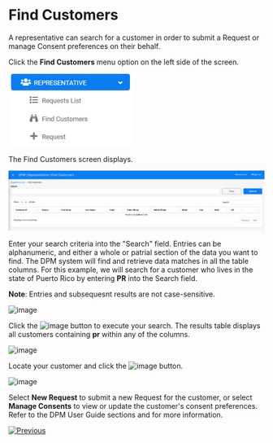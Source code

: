 # Find Customers

A representative can search for a customer in order to submit a Request or manage Consent preferences on their behalf.

Click the **Find Customers** menu option on the left side of the screen. 

 ![image](/articles/DPM/images/Figure_32_Representative_menu.png)

The Find Customers screen displays.

![image](/articles/DPM/images/Figure_36_Representative_FindCustomers.png)

Enter your search criteria into the "Search" field. Entries can be alphanumeric, and either a whole or patrial section of the data you want to find. The DPM system will find and retrieve data matches in all the table columns. For this example, we will search for a customer who lives in the state of Puerto Rico by entering **PR** into the Search field. 

**Note**: Entries and subsequesnt results are not case-sensitive.

![image](/articles/DPM/images/image.png)

Click the ![image](/articles/DPM/images/ICON_Search.png) button to execute your search. The results table displays all customers containing **pr** within any of the columns.

![image](/articles/DPM/images/image.png)

Locate your customer and click the ![image](/articles/DPM/images/ICON_Search.png) button. 

![image](/articles/DPM/images/image.png)

Select **New Request** to submit a new Request for the customer, or select **Manage Consents** to view or update the customer's consent preferences. Refer to the DPM User Guide  sections and  for more information.



[![Previous](/articles/DPM/images/Previous.png)](/articles/DPM/03_Representantive_User_Interface/02_Representative_User_Interface_Search.md)


